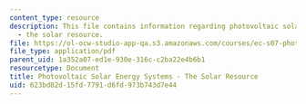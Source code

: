 ```yaml
---
content_type: resource
description: This file contains information regarding photovoltaic solar energy systems
  - the solar resource.
file: https://ol-ocw-studio-app-qa.s3.amazonaws.com/courses/ec-s07-photovoltaic-solar-energy-systems-fall-2004/623bd82d15fd7791d6fd973b743d7e44_MITEC_S07F04_1_solar.pdf
file_type: application/pdf
parent_uid: 1a352a07-ed1e-930e-316c-c2ba22e4b6b1
resourcetype: Document
title: Photovoltaic Solar Energy Systems - The Solar Resource
uid: 623bd82d-15fd-7791-d6fd-973b743d7e44
---
```

